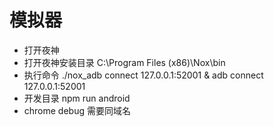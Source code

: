 # 模拟器
 - 打开夜神
 - 打开夜神安装目录 C:\Program Files (x86)\Nox\bin
 - 执行命令 ./nox_adb connect 127.0.0.1:52001 & adb connect 127.0.0.1:52001
 - 开发目录 npm run android
 - chrome debug 需要同域名